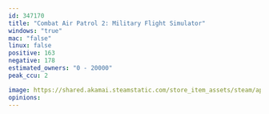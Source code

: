 ```yaml
---
id: 347170
title: "Combat Air Patrol 2: Military Flight Simulator"
windows: "true"
mac: "false"
linux: false
positive: 163
negative: 178
estimated_owners: "0 - 20000"
peak_ccu: 2

image: https://shared.akamai.steamstatic.com/store_item_assets/steam/apps/347170/header.jpg?t=1731388776
opinions:
---
```

